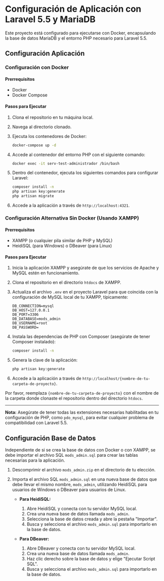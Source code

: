 # Configuración de Aplicación con Laravel 5.5 y MariaDB

Este proyecto está configurado para ejecutarse con Docker, encapsulando la base de datos MariaDB y el entorno PHP necesario para Laravel 5.5.

## Configuración Aplicación

### Configuración con Docker

#### Prerrequisitos

- Docker
- Docker Compose

#### Pasos para Ejecutar

1. Clona el repositorio en tu máquina local.

2. Navega al directorio clonado.

3. Ejecuta los contenedores de Docker:

    ```bash
    docker-compose up -d
    ```

4. Accede al contenedor del entorno PHP con el siguiente comando:

    ```bash
    docker exec -it serv-test-administrador /bin/bash
    ```

5. Dentro del contenedor, ejecuta los siguientes comandos para configurar Laravel:

    ```bash
    composer install -n
    php artisan key:generate
    php artisan migrate
    ```

6. Accede a la aplicación a través de `http://localhost:4321`.

### Configuración Alternativa Sin Docker (Usando XAMPP)

#### Prerrequisitos

- XAMPP (o cualquier pila similar de PHP y MySQL)
- HeidiSQL (para Windows) o DBeaver (para Linux)

#### Pasos para Ejecutar

1. Inicia la aplicación XAMPP y asegúrate de que los servicios de Apache y MySQL estén en funcionamiento.

2. Clona el repositorio en el directorio `htdocs` de XAMPP.

3. Actualiza el archivo `.env` en el proyecto Laravel para que coincida con la configuración de MySQL local de tu XAMPP, típicamente:

    ```env
    DB_CONNECTION=mysql
    DB_HOST=127.0.0.1
    DB_PORT=3306
    DB_DATABASE=mods_admin
    DB_USERNAME=root
    DB_PASSWORD=
    ```

4. Instala las dependencias de PHP con Composer (asegúrate de tener Composer instalado):

    ```bash
    composer install -n
    ```

5. Genera la clave de la aplicación:

    ```bash
    php artisan key:generate
    ```

6. Accede a la aplicación a través de `http://localhost/{nombre-de-tu-carpeta-de-proyecto}`.

Por favor, reemplaza `{nombre-de-tu-carpeta-de-proyecto}` con el nombre de la carpeta donde clonaste el repositorio dentro del directorio `htdocs`.

---

**Nota:** Asegúrate de tener todas las extensiones necesarias habilitadas en tu configuración de PHP, como `pdo_mysql`, para evitar cualquier problema de compatibilidad con Laravel 5.5.



## Configuración Base de Datos

Independiente de si se crea la base de datos con Docker o con XAMPP, se debe importar el archivo SQL `mods_admin.sql` para crear las tablas necesarias para la aplicación. 

1. Descomprimir el archivo `mods_admin.zip` en el directorio de tu elección.

2. Importa el archivo SQL `mods_admin.sql` en una nueva base de datos que debe llevar el mismo nombre, `mods_admin`, utilizando HeidiSQL para usuarios de Windows o DBeaver para usuarios de Linux.

    - **Para HeidiSQL:**
        1. Abre HeidiSQL y conecta con tu servidor MySQL local.
        2. Crea una nueva base de datos llamada `mods_admin`.
        3. Selecciona la base de datos creada y abre la pestaña "Importar".
        4. Busca y selecciona el archivo `mods_admin.sql` para importarlo en la base de datos.

    - **Para DBeaver:**
        1. Abre DBeaver y conecta con tu servidor MySQL local.
        2. Crea una nueva base de datos llamada `mods_admin`.
        3. Haz clic derecho sobre la base de datos y elige "Ejecutar Script SQL".
        4. Busca y selecciona el archivo `mods_admin.sql` para importarlo en la base de datos.
